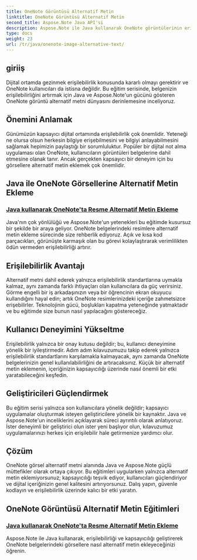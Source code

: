 ```yaml
---
title: OneNote Görüntüsü Alternatif Metin
linktitle: OneNote Görüntüsü Alternatif Metin
second_title: Aspose.Note Java API'si
description: Aspose.Note ile Java kullanarak OneNote görüntülerinin erişilebilirliğini geliştirmeyi öğrenin. Kapsayıcılığı artırmak ve kullanıcı deneyimini geliştirmek için alternatif metni zahmetsizce ekleyin.
type: docs
weight: 23
url: /tr/java/onenote-image-alternative-text/
---
```

## giriiş

Dijital ortamda gezinmek erişilebilirlik konusunda kararlı olmayı gerektirir ve OneNote kullanıcıları da istisna değildir. Bu eğitim serisinde, belgenizin erişilebilirliğini artırmak için Java ve Aspose.Note'un gücünü gösteren OneNote görüntü alternatif metni dünyasını derinlemesine inceliyoruz.

## Önemini Anlamak
Günümüzün kapsayıcı dijital ortamında erişilebilirlik çok önemlidir. Yeteneği ne olursa olsun herkesin bilgiye erişebilmesini ve bilgiyi anlayabilmesini sağlamak hepimizin paylaştığı bir sorumluluktur. Popüler bir dijital not alma uygulaması olan OneNote, kullanıcıların görüntüleri belgelerine dahil etmesine olanak tanır. Ancak gerçekten kapsayıcı bir deneyim için bu görsellere alternatif metin eklemek çok önemlidir.

## Java ile OneNote Görsellerine Alternatif Metin Ekleme
### [Java kullanarak OneNote'ta Resme Alternatif Metin Ekleme](./add-alternative-text-to-image/)
Java'nın çok yönlülüğü ve Aspose.Note'un yetenekleri bu eğitimde kusursuz bir şekilde bir araya geliyor. OneNote belgelerindeki resimlere alternatif metin ekleme sürecinde size rehberlik ediyoruz. Açık ve kısa kod parçacıkları, görünüşte karmaşık olan bu görevi kolaylaştırarak verimlilikten ödün vermeden erişilebilirliği artırır.

## Erişilebilirlik Avantajı
Alternatif metni dahil ederek yalnızca erişilebilirlik standartlarına uymakla kalmaz, aynı zamanda farklı ihtiyaçları olan kullanıcılara da güç verirsiniz. Görme engelli bir iş arkadaşınızın veya bir öğrencinin ekran okuyucu kullandığını hayal edin; artık OneNote resimlerinizdeki içeriğe zahmetsizce erişebilirler. Teknolojinin gücü, boşlukları kapatma yeteneğinde yatmaktadır ve bu eğitimde size bunun nasıl yapılacağını göstereceğiz.

## Kullanıcı Deneyimini Yükseltme
Erişilebilirlik yalnızca bir onay kutusu değildir; bu, kullanıcı deneyimine yönelik bir iyileştirmedir. Adım adım kılavuzumuzu takip ederek yalnızca erişilebilirlik standartlarını karşılamakla kalmayacak, aynı zamanda OneNote belgelerinizin genel kullanılabilirliğini de artıracaksınız. Küçük bir alternatif metin eklemenin, içeriğinizin kapsayıcılığı üzerinde nasıl önemli bir etki yaratabileceğini keşfedin.

## Geliştiricileri Güçlendirmek
Bu eğitim serisi yalnızca son kullanıcılara yönelik değildir; kapsayıcı uygulamalar oluşturmak isteyen geliştiricilere yönelik bir kaynaktır. Java ve Aspose.Note'un inceliklerini açıklayarak süreci ayrıntılı olarak anlatıyoruz. İster deneyimli bir geliştirici olun ister yeni başlıyor olun, kılavuzumuz uygulamalarınızı herkes için erişilebilir hale getirmenize yardımcı olur.

## Çözüm
OneNote görsel alternatif metni alanında Java ve Aspose.Note güçlü müttefikler olarak ortaya çıkıyor. Bu eğitimleri uygularken yalnızca alternatif metin eklemiyorsunuz; kapsayıcılığı teşvik ediyor, kullanıcıları güçlendiriyor ve dijital içeriğinizin genel kalitesini artırıyorsunuz. Dalış yapın, güvenle kodlayın ve erişilebilirlik üzerinde kalıcı bir etki yaratın.
## OneNote Görüntüsü Alternatif Metin Eğitimleri
### [Java kullanarak OneNote'ta Resme Alternatif Metin Ekleme](./add-alternative-text-to-image/)
Aspose.Note ile Java kullanarak, erişilebilirliği ve kapsayıcılığı geliştirerek OneNote belgelerindeki görsellere nasıl alternatif metin ekleyeceğinizi öğrenin.